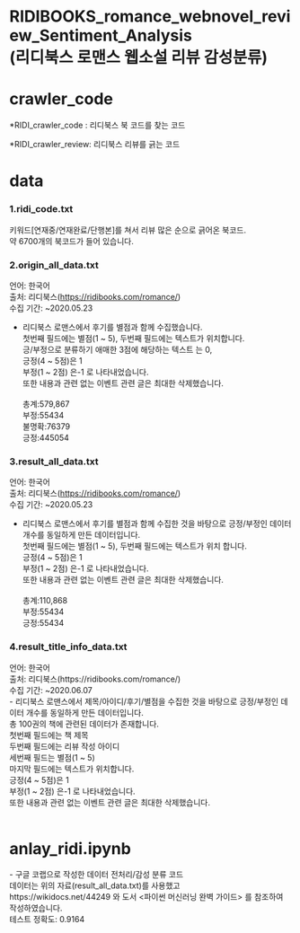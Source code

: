# RIDIBOOKS_romance_webnovel_review_Sentiment_Analysis<br>(리디북스 로맨스 웹소설 리뷰 감성분류)
<p>
<h1>crawler_code</h1>

*RIDI_crawler_code : 리디북스 북 코드를 찾는 코드

*RIDI_crawler_review: 리디북스 리뷰를 긁는 코드
</p>

<p>
  <h1>data</h1>
  <h3>1.ridi_code.txt</h3>
  키워드[연재중/연재완료/단행본]를 쳐서 리뷰 많은 순으로 긁어온 북코드.<br>
  약 6700개의 북코드가 들어 있습니다.<br>
  <h3>2.origin_all_data.txt</h3>

  언어: 한국어<br>
  출처: 리디북스(https://ridibooks.com/romance/)<br>
  수집 기간: ~2020.05.23<br>
  - 리디북스 로맨스에서 후기를 별점과 함께 수집했습니다.<br> 첫번째 필드에는 별점(1 ~ 5), 두번째 필드에는 텍스트가 위치합니다. <br>긍/부정으로 분류하기 애매한 3점에 해당하는 텍스트   는 0, <br>긍정(4 ~ 5점)은 1<br> 부정(1 ~ 2점) 은-1 로 나타내었습니다. <br>또한 내용과 관련 없는 이벤트 관련 글은 최대한 삭제했습니다.<br><br>
  총계:579,867<br>
  부정:55434<br>
  불명확:76379<br>
  긍정:445054<br>

  <h3>3.result_all_data.txt</h3>

  언어: 한국어<br>
  출처: 리디북스(https://ridibooks.com/romance/)<br>
  수집 기간: ~2020.05.23<br>
  - 리디북스 로맨스에서 후기를 별점과 함께 수집한 것을 바탕으로 긍정/부정인 데이터 개수를 동일하게 만든 데이터입니다.<br> 첫번째 필드에는 별점(1 ~ 5), 두번째 필드에는 텍스트가 위치   합니다.<br>긍정(4 ~ 5점)은 1<br> 부정(1 ~ 2점) 은-1 로 나타내었습니다. <br>또한 내용과 관련 없는 이벤트 관련 글은 최대한 삭제했습니다.<br><br>
  총계:110,868<br>
  부정:55434<br>
  긍정:55434<br>
  
  <h3>4.result_title_info_data.txt</h3>
  언어: 한국어<br>
  출처: 리디북스(https://ridibooks.com/romance/)<br>
  수집 기간: ~2020.06.07<br>
  - 리디북스 로맨스에서 제목/아이디/후기/별점을 수집한 것을 바탕으로 긍정/부정인 데이터 개수를 동일하게 만든 데이터입니다.<br>총 100권의 책에 관련된 데이터가 존재합니다.<br> 첫번째 필드에는 책 제목<br> 두번째 필드에는 리뷰 작성 아이디<br>세번째 필드는 별점(1 ~ 5)<br>마지막 필드에는 텍스트가 위치합니다.<br>긍정(4 ~ 5점)은 1<br> 부정(1 ~ 2점) 은-1 로 나타내었습니다. <br>또한 내용과 관련 없는 이벤트 관련 글은 최대한 삭제했습니다.<br><br>
  </p>

<p>
  <h1>anlay_ridi.ipynb</h1>
  - 구글 코랩으로 작성한 데이터 전처리/감성 분류 코드<br>
  데이터는 위의 자료(result_all_data.txt)를 사용했고
  <br>https://wikidocs.net/44249 와 도서 <파이썬 머신러닝 완벽 가이드> 를  참조하여 작성하였습니다.
  <br>테스트 정확도:  0.9164

</p>



